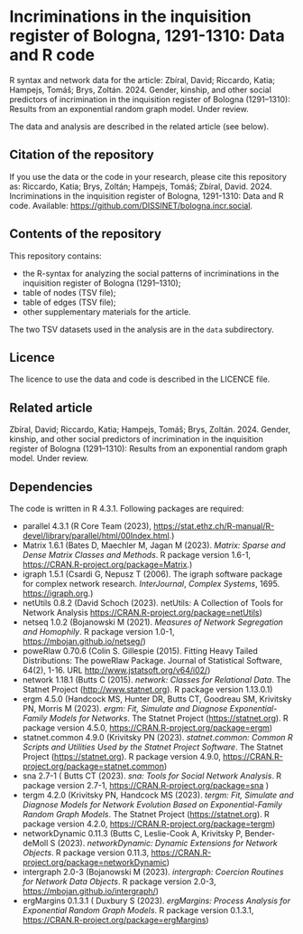 # Incriminations in the inquisition register of Bologna, 1291-1310: Data and R code 
R syntax and network data for the article: Zbíral, David; Riccardo, Katia; Hampejs, Tomáš; Brys, Zoltán. 2024. Gender, kinship, and other social predictors of incrimination in the inquisition register of Bologna (1291–1310): Results from an exponential random graph model. Under review.

The data and analysis are described in the related article (see below).

## Citation of the repository
If you use the data or the code in your research, please cite this repository as:
Riccardo, Katia; Brys, Zoltán; Hampejs, Tomáš; Zbíral, David. 2024. Incriminations in the inquisition register of Bologna, 1291-1310: Data and R code. Available: https://github.com/DISSINET/bologna.incr.social.

## Contents of the repository
This repository contains:
- the R-syntax for analyzing the social patterns of incriminations in the inquisition register of Bologna (1291–1310);
- table of nodes (TSV file);
- table of edges (TSV file);
- other supplementary materials for the article.

The two TSV datasets used in the analysis are in the `data` subdirectory.

## Licence
The licence to use the data and code is described in the LICENCE file.

## Related article
Zbíral, David; Riccardo, Katia; Hampejs, Tomáš; Brys, Zoltán. 2024. Gender, kinship, and other social predictors of incrimination in the inquisition register of Bologna (1291–1310): Results from an exponential random graph model. Under review.

## Dependencies
The code is written in R 4.3.1.
Following packages are required:
* parallel 4.3.1 (R Core Team (2023), <https://stat.ethz.ch/R-manual/R-devel/library/parallel/html/00Index.html>.)
* Matrix 1.6.1 (Bates D, Maechler M, Jagan M (2023). _Matrix: Sparse and Dense Matrix Classes and Methods_. R package version 1.6-1,
  <https://CRAN.R-project.org/package=Matrix>.)
* igraph 1.5.1 (Csardi G, Nepusz T (2006). The igraph software package for complex network research. _InterJournal_, *Complex Systems*, 1695. <https://igraph.org>.)
* netUtils 0.8.2 (David Schoch (2023). netUtils: A Collection of Tools for Network Analysis <https://CRAN.R-project.org/package=netUtils>) 
* netseq 1.0.2 (Bojanowski M (2021). _Measures of Network Segregation and Homophily_. R package version 1.0-1, <https://mbojan.github.io/netseg/>)
* poweRlaw 0.70.6 (Colin S. Gillespie (2015). Fitting Heavy Tailed Distributions: The poweRlaw Package. Journal of Statistical Software, 64(2), 1-16. URL
  <http://www.jstatsoft.org/v64/i02/>)
* network 1.18.1 (Butts C (2015). _network: Classes for Relational Data_. The Statnet Project (<http://www.statnet.org>). R package version 1.13.0.1)
* ergm 4.5.0 (Handcock MS, Hunter DR, Butts CT, Goodreau SM, Krivitsky PN, Morris M (2023). _ergm: Fit, Simulate and Diagnose Exponential-Family Models for Networks_.
  The Statnet Project (<https://statnet.org>). R package version 4.5.0, <https://CRAN.R-project.org/package=ergm>)
* statnet.common 4.9.0 (Krivitsky PN (2023). _statnet.common: Common R Scripts and Utilities Used by the Statnet Project Software_. The Statnet Project (<https://statnet.org>).
  R package version 4.9.0, <https://CRAN.R-project.org/package=statnet.common>)  
* sna 2.7-1 (  Butts CT (2023). _sna: Tools for Social Network Analysis_. R package version 2.7-1, <https://CRAN.R-project.org/package=sna> )
* tergm 4.2.0 (Krivitsky PN, Handcock MS (2023). _tergm: Fit, Simulate and Diagnose Models for Network Evolution Based on Exponential-Family Random Graph Models_. The
  Statnet Project (<https://statnet.org>). R package version 4.2.0, <https://CRAN.R-project.org/package=tergm>)
* networkDynamic 0.11.3 (Butts C, Leslie-Cook A, Krivitsky P, Bender-deMoll S (2023). _networkDynamic: Dynamic Extensions for Network Objects_. R package version 0.11.3,
  <https://CRAN.R-project.org/package=networkDynamic>)
* intergraph 2.0-3 (Bojanowski M (2023). _intergraph: Coercion Routines for Network Data Objects_. R package version 2.0-3, <https://mbojan.github.io/intergraph/>)  
* ergMargins 0.1.3.1 ( Duxbury S (2023). _ergMargins: Process Analysis for Exponential Random Graph Models_. R package version 0.1.3.1,
  <https://CRAN.R-project.org/package=ergMargins>)
